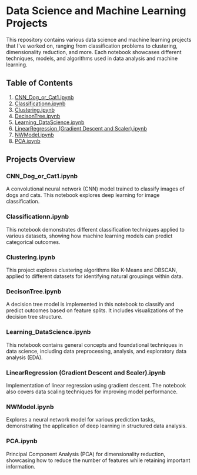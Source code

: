 # Data Science and Machine Learning Projects

This repository contains various data science and machine learning projects that I've worked on, ranging from classification problems to clustering, dimensionality reduction, and more. Each notebook showcases different techniques, models, and algorithms used in data analysis and machine learning.

## Table of Contents

1. [CNN_Dog_or_Cat1.ipynb](#cnn_dog_or_cat1)
2. [Classificationn.ipynb](#classification)
3. [Clustering.ipynb](#clustering)
4. [DecisonTree.ipynb](#decision-tree)
5. [Learning_DataScience.ipynb](#learning-datascience)
6. [LinearRegression (Gradient Descent and Scaler).ipynb](#linear-regression)
7. [NWModel.ipynb](#nwmodel)
8. [PCA.ipynb](#pca)

## Projects Overview

### CNN_Dog_or_Cat1.ipynb
A convolutional neural network (CNN) model trained to classify images of dogs and cats. This notebook explores deep learning for image classification.

### Classificationn.ipynb
This notebook demonstrates different classification techniques applied to various datasets, showing how machine learning models can predict categorical outcomes.

### Clustering.ipynb
This project explores clustering algorithms like K-Means and DBSCAN, applied to different datasets for identifying natural groupings within data.

### DecisonTree.ipynb
A decision tree model is implemented in this notebook to classify and predict outcomes based on feature splits. It includes visualizations of the decision tree structure.

### Learning_DataScience.ipynb
This notebook contains general concepts and foundational techniques in data science, including data preprocessing, analysis, and exploratory data analysis (EDA).

### LinearRegression (Gradient Descent and Scaler).ipynb
Implementation of linear regression using gradient descent. The notebook also covers data scaling techniques for improving model performance.

### NWModel.ipynb
Explores a neural network model for various prediction tasks, demonstrating the application of deep learning in structured data analysis.

### PCA.ipynb
Principal Component Analysis (PCA) for dimensionality reduction, showcasing how to reduce the number of features while retaining important information.
